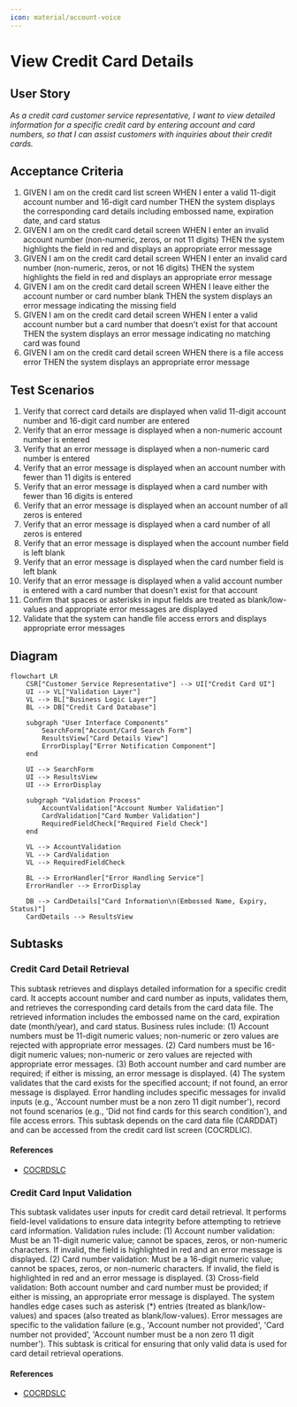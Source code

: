 ```yaml
---
icon: material/account-voice
---
```

# View Credit Card Details

## User Story
_As a credit card customer service representative, I want to view detailed information for a specific credit card by entering account and card numbers, so that I can assist customers with inquiries about their credit cards._

## Acceptance Criteria
1. GIVEN I am on the credit card list screen WHEN I enter a valid 11-digit account number and 16-digit card number THEN the system displays the corresponding card details including embossed name, expiration date, and card status
2. GIVEN I am on the credit card detail screen WHEN I enter an invalid account number (non-numeric, zeros, or not 11 digits) THEN the system highlights the field in red and displays an appropriate error message
3. GIVEN I am on the credit card detail screen WHEN I enter an invalid card number (non-numeric, zeros, or not 16 digits) THEN the system highlights the field in red and displays an appropriate error message
4. GIVEN I am on the credit card detail screen WHEN I leave either the account number or card number blank THEN the system displays an error message indicating the missing field
5. GIVEN I am on the credit card detail screen WHEN I enter a valid account number but a card number that doesn't exist for that account THEN the system displays an error message indicating no matching card was found
6. GIVEN I am on the credit card detail screen WHEN there is a file access error THEN the system displays an appropriate error message

## Test Scenarios
1. Verify that correct card details are displayed when valid 11-digit account number and 16-digit card number are entered
2. Verify that an error message is displayed when a non-numeric account number is entered
3. Verify that an error message is displayed when a non-numeric card number is entered
4. Verify that an error message is displayed when an account number with fewer than 11 digits is entered
5. Verify that an error message is displayed when a card number with fewer than 16 digits is entered
6. Verify that an error message is displayed when an account number of all zeros is entered
7. Verify that an error message is displayed when a card number of all zeros is entered
8. Verify that an error message is displayed when the account number field is left blank
9. Verify that an error message is displayed when the card number field is left blank
10. Verify that an error message is displayed when a valid account number is entered with a card number that doesn't exist for that account
11. Confirm that spaces or asterisks in input fields are treated as blank/low-values and appropriate error messages are displayed
12. Validate that the system can handle file access errors and displays appropriate error messages

## Diagram
```mermaid
flowchart LR
    CSR["Customer Service Representative"] --> UI["Credit Card UI"]
    UI --> VL["Validation Layer"]
    VL --> BL["Business Logic Layer"]
    BL --> DB["Credit Card Database"]
    
    subgraph "User Interface Components"
        SearchForm["Account/Card Search Form"]
        ResultsView["Card Details View"]
        ErrorDisplay["Error Notification Component"]
    end
    
    UI --> SearchForm
    UI --> ResultsView
    UI --> ErrorDisplay
    
    subgraph "Validation Process"
        AccountValidation["Account Number Validation"]
        CardValidation["Card Number Validation"]
        RequiredFieldCheck["Required Field Check"]
    end
    
    VL --> AccountValidation
    VL --> CardValidation
    VL --> RequiredFieldCheck
    
    BL --> ErrorHandler["Error Handling Service"]
    ErrorHandler --> ErrorDisplay
    
    DB --> CardDetails["Card Information\n(Embossed Name, Expiry, Status)"]
    CardDetails --> ResultsView
```

## Subtasks
### Credit Card Detail Retrieval
This subtask retrieves and displays detailed information for a specific credit card. It accepts account number and card number as inputs, validates them, and retrieves the corresponding card details from the card data file. The retrieved information includes the embossed name on the card, expiration date (month/year), and card status. Business rules include: (1) Account numbers must be 11-digit numeric values; non-numeric or zero values are rejected with appropriate error messages. (2) Card numbers must be 16-digit numeric values; non-numeric or zero values are rejected with appropriate error messages. (3) Both account number and card number are required; if either is missing, an error message is displayed. (4) The system validates that the card exists for the specified account; if not found, an error message is displayed. Error handling includes specific messages for invalid inputs (e.g., 'Account number must be a non zero 11 digit number'), record not found scenarios (e.g., 'Did not find cards for this search condition'), and file access errors. This subtask depends on the card data file (CARDDAT) and can be accessed from the credit card list screen (COCRDLIC).
#### References
- [COCRDSLC](/COCRDSLC.md)
### Credit Card Input Validation
This subtask validates user inputs for credit card detail retrieval. It performs field-level validations to ensure data integrity before attempting to retrieve card information. Validation rules include: (1) Account number validation: Must be an 11-digit numeric value; cannot be spaces, zeros, or non-numeric characters. If invalid, the field is highlighted in red and an error message is displayed. (2) Card number validation: Must be a 16-digit numeric value; cannot be spaces, zeros, or non-numeric characters. If invalid, the field is highlighted in red and an error message is displayed. (3) Cross-field validation: Both account number and card number must be provided; if either is missing, an appropriate error message is displayed. The system handles edge cases such as asterisk (*) entries (treated as blank/low-values) and spaces (also treated as blank/low-values). Error messages are specific to the validation failure (e.g., 'Account number not provided', 'Card number not provided', 'Account number must be a non zero 11 digit number'). This subtask is critical for ensuring that only valid data is used for card detail retrieval operations.
#### References
- [COCRDSLC](/COCRDSLC.md)